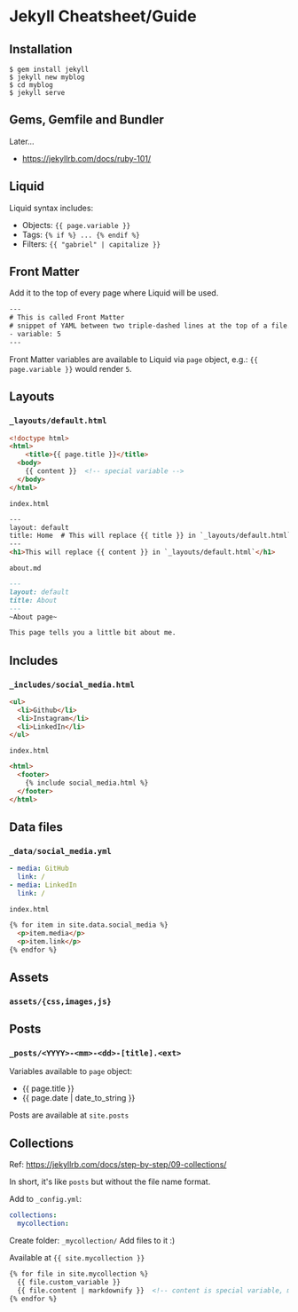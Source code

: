 # Jekyll Cheatsheet/Guide


## Installation

```shell script
$ gem install jekyll
$ jekyll new myblog
$ cd myblog
$ jekyll serve
```


## Gems, Gemfile and Bundler

Later...
- https://jekyllrb.com/docs/ruby-101/


## Liquid

Liquid syntax includes:
- Objects: `{{ page.variable }}`
- Tags: `{% if %} ... {% endif %}`
- Filters: `{{ "gabriel" | capitalize }}`


## Front Matter

Add it to the top of every page where Liquid will be used.
```html
---
# This is called Front Matter
# snippet of YAML between two triple-dashed lines at the top of a file.
- variable: 5
---
```
Front Matter variables are available to Liquid via `page` object, e.g.: `{{ page.variable }}` would render `5`.


## Layouts

### `_layouts/default.html`
```html
<!doctype html>
<html>
    <title>{{ page.title }}</title>
  <body>
    {{ content }}  <!-- special variable -->
  </body>
</html>
```

`index.html`
```html
---
layout: default
title: Home  # This will replace {{ title }} in `_layouts/default.html`
---
<h1>This will replace {{ content }} in `_layouts/default.html`</h1>
```

`about.md`
```markdown
---
layout: default
title: About
---
~About page~

This page tells you a little bit about me.
```


## Includes

### `_includes/social_media.html`
```html
<ul>
  <li>Github</li>
  <li>Instagram</li>
  <li>LinkedIn</li>
</ul>
```

`index.html`
```html
<html>
  <footer>
    {% include social_media.html %}
  </footer>
</html>
```


## Data files

### `_data/social_media.yml`
```yaml
- media: GitHub
  link: /
- media: LinkedIn
  link: /
```

`index.html`
```html
{% for item in site.data.social_media %}
  <p>item.media</p>
  <p>item.link</p>
{% endfor %}
```


## Assets

### `assets/{css,images,js}`


## Posts

### `_posts/<YYYY>-<mm>-<dd>-[title].<ext>`
Variables available to `page` object:
- {{ page.title }}
- {{ page.date | date_to_string }}

Posts are available at `site.posts`


## Collections

Ref: https://jekyllrb.com/docs/step-by-step/09-collections/

In short, it's like `posts` but without the file name format.

Add to `_config.yml`:
```yaml
collections:
  mycollection:
```
Create folder: `_mycollection/`
Add files to it :)

Available at `{{ site.mycollection }}`

```html
{% for file in site.mycollection %}
  {{ file.custom_variable }}
  {{ file.content | markdownify }}  <!-- content is special variable, markdown filter -->
{% endfor %}
```
